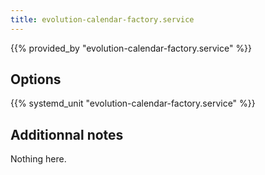 ```yaml
---
title: evolution-calendar-factory.service
---
```


{{% provided_by "evolution-calendar-factory.service" %}}

## Options

{{% systemd_unit "evolution-calendar-factory.service" %}}

## Additionnal notes

Nothing here.